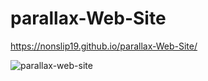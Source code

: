 # parallax-Web-Site
https://nonslip19.github.io/parallax-Web-Site/

![parallax-web-site](https://user-images.githubusercontent.com/88439875/151404361-762abd1a-96b2-4e84-8f66-9842af87c2a3.gif)

